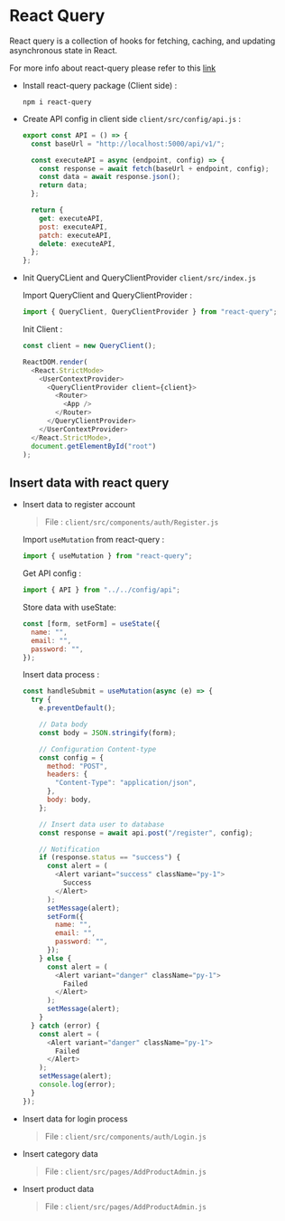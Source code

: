 # React Query

React query is a collection of hooks for fetching, caching, and updating asynchronous state in React.

For more info about react-query please refer to this [link](https://react-query.tanstack.com/docs/overview)

- Install react-query package (Client side) :

  ```
  npm i react-query
  ```

* Create API config in client side `client/src/config/api.js` :

  ```javascript
  export const API = () => {
    const baseUrl = "http://localhost:5000/api/v1/";

    const executeAPI = async (endpoint, config) => {
      const response = await fetch(baseUrl + endpoint, config);
      const data = await response.json();
      return data;
    };

    return {
      get: executeAPI,
      post: executeAPI,
      patch: executeAPI,
      delete: executeAPI,
    };
  };
  ```

* Init QueryCLient and QueryClientProvider `client/src/index.js`

  Import QueryClient and QueryClientProvider :

  ```javascript
  import { QueryClient, QueryClientProvider } from "react-query";
  ```

  Init Client :

  ```javascript
  const client = new QueryClient();
  ```

  ```javascript
  ReactDOM.render(
    <React.StrictMode>
      <UserContextProvider>
        <QueryClientProvider client={client}>
          <Router>
            <App />
          </Router>
        </QueryClientProvider>
      </UserContextProvider>
    </React.StrictMode>,
    document.getElementById("root")
  );
  ```

## Insert data with react query

- Insert data to register account

  > File : `client/src/components/auth/Register.js`

  Import `useMutation` from react-query :

  ```javascript
  import { useMutation } from "react-query";
  ```

  Get API config :

  ```javascript
  import { API } from "../../config/api";
  ```

  Store data with useState:

  ```javascript
  const [form, setForm] = useState({
    name: "",
    email: "",
    password: "",
  });
  ```

  Insert data process :

  ```javascript
  const handleSubmit = useMutation(async (e) => {
    try {
      e.preventDefault();

      // Data body
      const body = JSON.stringify(form);

      // Configuration Content-type
      const config = {
        method: "POST",
        headers: {
          "Content-Type": "application/json",
        },
        body: body,
      };

      // Insert data user to database
      const response = await api.post("/register", config);

      // Notification
      if (response.status == "success") {
        const alert = (
          <Alert variant="success" className="py-1">
            Success
          </Alert>
        );
        setMessage(alert);
        setForm({
          name: "",
          email: "",
          password: "",
        });
      } else {
        const alert = (
          <Alert variant="danger" className="py-1">
            Failed
          </Alert>
        );
        setMessage(alert);
      }
    } catch (error) {
      const alert = (
        <Alert variant="danger" className="py-1">
          Failed
        </Alert>
      );
      setMessage(alert);
      console.log(error);
    }
  });
  ```

- Insert data for login process

  > File : `client/src/components/auth/Login.js`

- Insert category data

  > File : `client/src/pages/AddProductAdmin.js`

- Insert product data

  > File : `client/src/pages/AddProductAdmin.js`
